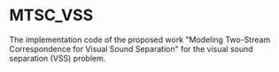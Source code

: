 # MTSC_VSS
The implementation code of the proposed work  "Modeling Two-Stream Correspondence for Visual Sound Separation" for the visual sound separation (VSS) problem.
